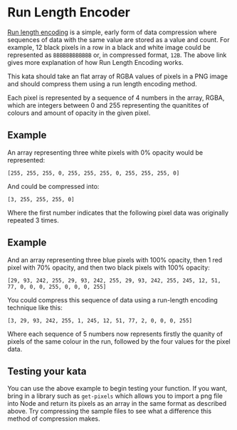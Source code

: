 # Run Length Encoder

[Run length encoding](https://en.wikipedia.org/wiki/Run-length_encoding) is a simple, early form of data compression where sequences of data with the same value are stored as a value and count. For example, 12 black pixels in a row in a black and white image could be represented as `BBBBBBBBBBBB` or, in compressed format, `12B`. The above link gives more explanation of how Run Length Encoding works.

This kata should take an flat array of RGBA values of pixels in a PNG image and should compress them using a run length encoding method.

Each pixel is represented by a sequence of 4 numbers in the array, RGBA, which are integers between 0 and 255 representing the quanitites of colours and amount of opacity in the given pixel.

## Example

An array representing three white pixels with 0% opacity would be represented:

`[255, 255, 255, 0, 255, 255, 255, 0, 255, 255, 255, 0]`

And could be compressed into:

`[3, 255, 255, 255, 0]`

Where the first number indicates that the following pixel data was originally repeated 3 times.


## Example 

And an array representing three blue pixels with 100% opacity, then 1 red pixel with 70% opacity, and then two black pixels with 100% opacity:

`[29, 93, 242, 255, 29, 93, 242, 255, 29, 93, 242, 255, 245, 12, 51, 77, 0, 0, 0, 255, 0, 0, 0, 255]`

You could compress this sequence of data using a run-length encoding technique like this:

`[3, 29, 93, 242, 255, 1, 245, 12, 51, 77, 2, 0, 0, 0, 255]`

Where each sequence of 5 numbers now represents firstly the quanity of pixels of the same colour in the run, followed by the four values for the pixel data.

## Testing your kata

You can use the above example to begin testing your function. If you want, bring in a library such as `get-pixels` which allows you to import a png file into Node and return its pixels as an array in the same format as described above. Try compressing the sample files to see what a difference this method of compression makes.


